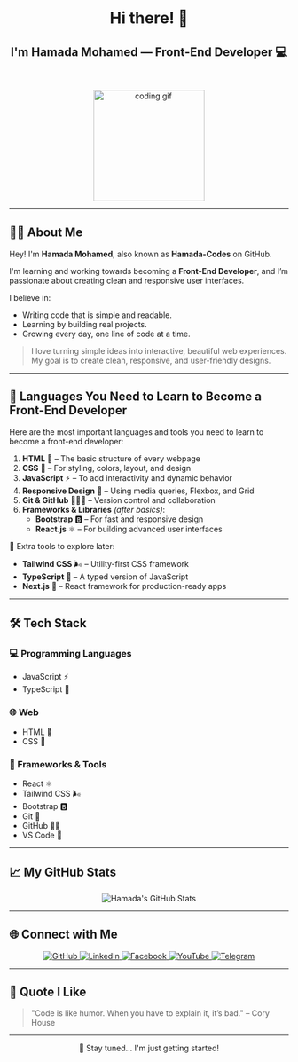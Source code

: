 <h1 align="center">Hi there! 👋</h1>
<h2 align="center">I'm Hamada Mohamed — Front-End Developer 💻</h2>

<br/>

<p align="center">
  <img src="https://media.giphy.com/media/26tn33aiTi1jkl6H6/giphy.gif" width="200" alt="coding gif">
</p>

---

## 👨‍💻 About Me

Hey! I'm **Hamada Mohamed**, also known as **Hamada-Codes** on GitHub.

I'm learning and working towards becoming a **Front-End Developer**, and I’m passionate about creating clean and responsive user interfaces.

I believe in:
- Writing code that is simple and readable.
- Learning by building real projects.
- Growing every day, one line of code at a time.

> I love turning simple ideas into interactive, beautiful web experiences.  
> My goal is to create clean, responsive, and user-friendly designs.

---

## 🧠 Languages You Need to Learn to Become a Front-End Developer

Here are the most important languages and tools you need to learn to become a front-end developer:

1. **HTML** 📄 – The basic structure of every webpage  
2. **CSS** 🎨 – For styling, colors, layout, and design  
3. **JavaScript** ⚡️ – To add interactivity and dynamic behavior  
4. **Responsive Design** 📱 – Using media queries, Flexbox, and Grid  
5. **Git & GitHub** 🧩🐱‍💻 – Version control and collaboration  
6. **Frameworks & Libraries** *(after basics)*:
   - **Bootstrap** 🅱️ – For fast and responsive design  
   - **React.js** ⚛️ – For building advanced user interfaces

🔧 Extra tools to explore later:
- **Tailwind CSS** 🌬️ – Utility-first CSS framework  
- **TypeScript** 🔷 – A typed version of JavaScript  
- **Next.js** 🚀 – React framework for production-ready apps

---

## 🛠 Tech Stack

### 💻 Programming Languages
- JavaScript ⚡️  
- TypeScript 🔷

### 🌐 Web
- HTML 📄  
- CSS 🎨

### 🧰 Frameworks & Tools
- React ⚛️  
- Tailwind CSS 🌬️  
- Bootstrap 🅱️  
- Git 🔧  
- GitHub 🐱‍💻  
- VS Code 📝

---

## 📈 My GitHub Stats

<p align="center">
  <img src="https://github-readme-stats.vercel.app/api?username=Hamada-Codes&show_icons=true&theme=tokyonight" alt="Hamada's GitHub Stats" />
</p>

---

## 🌐 Connect with Me

<p align="center">
  <a href="https://github.com/Hamada-Codes" target="_blank">
    <img alt="GitHub" src="https://img.shields.io/badge/GitHub-000000?style=for-the-badge&logo=github&logoColor=white" />
  </a>
  
  <a href="https://www.linkedin.com/in/your-profile" target="_blank">
    <img alt="LinkedIn" src="https://img.shields.io/badge/LinkedIn-0A66C2?style=for-the-badge&logo=linkedin&logoColor=white" />
  </a>

  <a href="https://www.facebook.com/your-profile" target="_blank">
    <img alt="Facebook" src="https://img.shields.io/badge/Facebook-1877F2?style=for-the-badge&logo=facebook&logoColor=white" />
  </a>

  <a href="https://www.youtube.com/@your-channel" target="_blank">
    <img alt="YouTube" src="https://img.shields.io/badge/YouTube-FF0000?style=for-the-badge&logo=youtube&logoColor=white" />
  </a>

  <a href="https://t.me/yourusername" target="_blank">
    <img alt="Telegram" src="https://img.shields.io/badge/Telegram-26A5E4?style=for-the-badge&logo=telegram&logoColor=white" />
  </a>
</p>

---

## 💬 Quote I Like

> "Code is like humor. When you have to explain it, it’s bad." – Cory House

---

<p align="center">
  🚀 Stay tuned... I'm just getting started!
</p>
